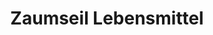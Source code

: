 ---
title: "Zaumseil Lebensmittel"
url: /oelsnitz-erzgeb/zaumseil-lebensmittel/
shop: Lebensmittel
---